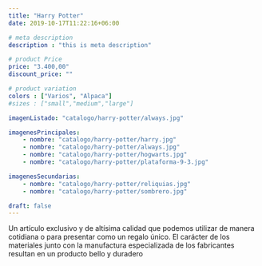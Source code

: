 ```yaml
---
title: "Harry Potter"
date: 2019-10-17T11:22:16+06:00

# meta description
description : "this is meta description"

# product Price
price: "3.400,00"
discount_price: ""

# product variation
colors : ["Varios", "Alpaca"]
#sizes : ["small","medium","large"]

imagenListado: "catalogo/harry-potter/always.jpg"

imagenesPrincipales: 
    - nombre: "catalogo/harry-potter/harry.jpg"
    - nombre: "catalogo/harry-potter/always.jpg"
    - nombre: "catalogo/harry-potter/hogwarts.jpg"
    - nombre: "catalogo/harry-potter/plataforma-9-3.jpg"

imagenesSecundarias: 
    - nombre: "catalogo/harry-potter/reliquias.jpg"
    - nombre: "catalogo/harry-potter/sombrero.jpg"

draft: false
---
```


Un artículo exclusivo y de altísima calidad que podemos utilizar de manera cotidiana o para presentar como un regalo único. El carácter de los materiales junto con la manufactura especializada de los fabricantes resultan en un producto bello y duradero

